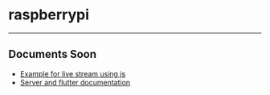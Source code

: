 # raspberrypi

---

## Documents Soon

- [Example for live stream using js](./script.js)
- [Server and flutter documentation](https://github.com/dienoone/PlanetHealth/tree/main?tab=readme-ov-file#signalr-client-in-flutter)
